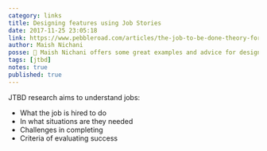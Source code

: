 ```yaml
---
category: links
title: Designing features using Job Stories
date: 2017-11-25 23:05:18
link: https://www.pebbleroad.com/articles/the-job-to-be-done-theory-for-designers
author: Maish Nichani
posse: 🔗 Maish Nichani offers some great examples and advice for designs using the JTBD framework.
tags: [jtbd]
notes: true
published: true
---
```


JTBD research aims to understand jobs:

* What the job is hired to do
* In what situations are they needed
* Challenges in completing
* Criteria of evaluating success
